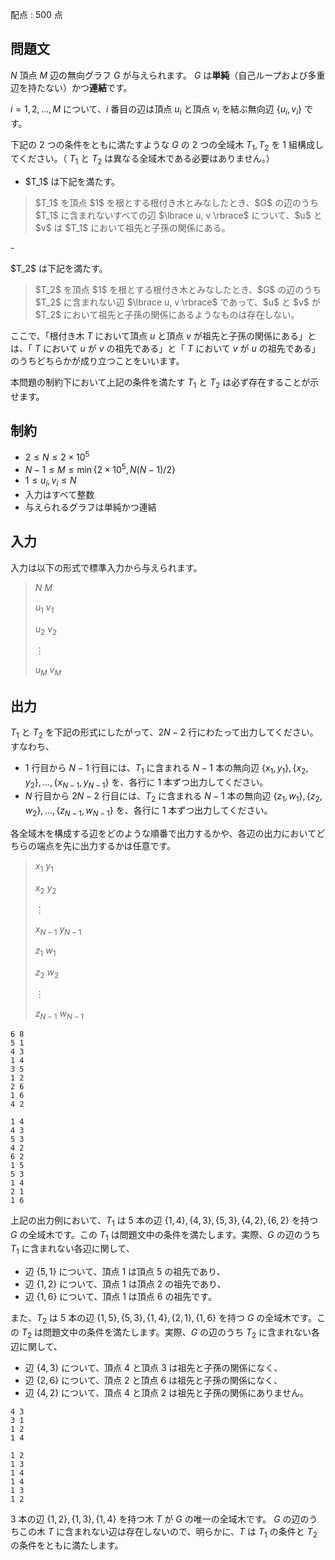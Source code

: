 配点 : $500$ 点

## 問題文

$N$ 頂点 $M$ 辺の無向グラフ $G$ が与えられます。
$G$ は**単純**（自己ループおよび多重辺を持たない）かつ**連結**です。

$i = 1, 2, \ldots, M$ について、$i$ 番目の辺は頂点 $u_i$ と頂点 $v_i$ を結ぶ無向辺 $\lbrace u_i, v_i \rbrace$ です。

下記の $2$ つの条件をともに満たすような $G$ の $2$ つの全域木 $T_1,T_2$ を $1$ 組構成してください。（ $T_1$ と $T_2$ は異なる全域木である必要はありません。）

- <p>$T_1$ は下記を満たす。</p>
<blockquote>
<p>$T_1$ を頂点 $1$ を根とする根付き木とみなしたとき、$G$ の辺のうち $T_1$ に含まれないすべての辺 $\lbrace u, v \rbrace$ について、$u$ と $v$ は $T_1$ において祖先と子孫の関係にある。</p>
</blockquote>
- <p>$T_2$ は下記を満たす。</p>
<blockquote>
<p>$T_2$ を頂点 $1$ を根とする根付き木とみなしたとき、$G$ の辺のうち $T_2$ に含まれない辺 $\lbrace u, v \rbrace$ であって、$u$ と $v$ が $T_2$ において祖先と子孫の関係にあるようなものは存在しない。</p>
</blockquote>

ここで、「根付き木 $T$ において頂点 $u$ と頂点 $v$ が祖先と子孫の関係にある」とは、「 $T$ において $u$ が $v$ の祖先である」と「 $T$ において $v$ が $u$ の祖先である」のうちどちらかが成り立つことをいいます。

本問題の制約下において上記の条件を満たす $T_1$ と $T_2$ は必ず存在することが示せます。

## 制約

- $2 \leq N \leq 2 \times 10^5$
- $N-1 \leq M \leq \min\lbrace 2 \times 10^5, N(N-1)/2 \rbrace$
- $1 \leq u_i, v_i \leq N$
- 入力はすべて整数
- 与えられるグラフは単純かつ連結

## 入力

入力は以下の形式で標準入力から与えられます。

> $N$ $M$
> 
> $u_1$ $v_1$
> 
> $u_2$ $v_2$
> 
> $\vdots$
> 
> $u_M$ $v_M$

## 出力

$T_1$ と $T_2$ を下記の形式にしたがって、$2N-2$ 行にわたって出力してください。すなわち、

- $1$ 行目から $N-1$ 行目には、$T_1$ に含まれる $N-1$ 本の無向辺 $\lbrace x_1, y_1\rbrace, \lbrace x_2, y_2\rbrace, \ldots, \lbrace x_{N-1}, y_{N-1}\rbrace$ を、各行に $1$ 本ずつ出力してください。
- $N$ 行目から $2N-2$ 行目には、$T_2$ に含まれる $N-1$ 本の無向辺 $\lbrace z_1, w_1\rbrace, \lbrace z_2, w_2\rbrace, \ldots, \lbrace z_{N-1}, w_{N-1}\rbrace$ を、各行に $1$ 本ずつ出力してください。

各全域木を構成する辺をどのような順番で出力するかや、各辺の出力においてどちらの端点を先に出力するかは任意です。

> $x_1$ $y_1$
> 
> $x_2$ $y_2$
> 
> $\vdots$
> 
> $x_{N-1}$ $y_{N-1}$
> 
> $z_1$ $w_1$
> 
> $z_2$ $w_2$
> 
> $\vdots$
> 
> $z_{N-1}$ $w_{N-1}$

```input1
6 8
5 1
4 3
1 4
3 5
1 2
2 6
1 6
4 2
```

```output1
1 4
4 3
5 3
4 2
6 2
1 5
5 3
1 4
2 1
1 6
```

上記の出力例において、$T_1$ は $5$ 本の辺 $\lbrace 1, 4 \rbrace, \lbrace 4, 3 \rbrace, \lbrace 5, 3 \rbrace, \lbrace 4, 2 \rbrace, \lbrace 6, 2 \rbrace$ を持つ $G$ の全域木です。この $T_1$ は問題文中の条件を満たします。実際、$G$ の辺のうち $T_1$ に含まれない各辺に関して、

- 辺 $\lbrace 5, 1 \rbrace$ について、頂点 $1$ は頂点 $5$ の祖先であり、
- 辺 $\lbrace 1, 2 \rbrace$ について、頂点 $1$ は頂点 $2$ の祖先であり、
- 辺 $\lbrace 1, 6 \rbrace$ について、頂点 $1$ は頂点 $6$ の祖先です。

また、$T_2$ は $5$ 本の辺 $\lbrace 1, 5 \rbrace, \lbrace 5, 3 \rbrace, \lbrace 1, 4 \rbrace, \lbrace 2, 1 \rbrace, \lbrace 1, 6 \rbrace$ を持つ $G$ の全域木です。この $T_2$ は問題文中の条件を満たします。実際、$G$ の辺のうち $T_2$ に含まれない各辺に関して、

- 辺 $\lbrace 4, 3 \rbrace$ について、頂点 $4$ と頂点 $3$ は祖先と子孫の関係になく、
- 辺 $\lbrace 2, 6 \rbrace$ について、頂点 $2$ と頂点 $6$ は祖先と子孫の関係になく、
- 辺 $\lbrace 4, 2 \rbrace$ について、頂点 $4$ と頂点 $2$ は祖先と子孫の関係にありません。

```input2
4 3
3 1
1 2
1 4
```

```output2
1 2
1 3
1 4
1 4
1 3
1 2
```

$3$ 本の辺 $\lbrace 1, 2\rbrace, \lbrace 1, 3 \rbrace, \lbrace 1, 4 \rbrace$ を持つ木 $T$ が $G$ の唯一の全域木です。
$G$ の辺のうちこの木 $T$ に含まれない辺は存在しないので、明らかに、$T$ は $T_1$ の条件と $T_2$ の条件をともに満たします。